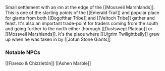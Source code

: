 Small settlement with an inn at the edge of the [[Mossveil Marshlands]]. This is one of the starting points of the [[Emerald Trail]] and popular place for giants from both [[Bogofthar Tribe]] and [[Veltoch Tribe]] gather and feast. It's also an important trade-point for traders coming from the south and going further to the north either thorough [[Dustswept Plateau]] or [[Mossveil Marshlands]]. It's the place where [[Ulgrim Twilightbelly]] grew up when he was taken in by [[Jotun Stone Giants]]
### Notable NPCs
[[Flarexo & Chizzletón]]
[[Ashen Marble]]